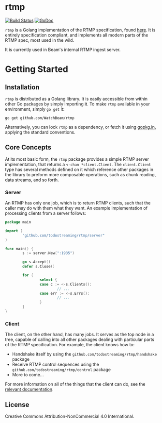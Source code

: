 # rtmp

[![Build
Status](https://travis-ci.org/WatchBeam/rtmp.svg?branch=master)](https://travis-ci.org/WatchBeam/rtmp)
[![GoDoc](https://godoc.org/github.com/todostreaming/rtmp?status.svg)](https://godoc.org/github.com/todostreaming/rtmp)

`rtmp` is a Golang implementation of the RTMP specification, found
[here](http://www.adobe.com/devnet/rtmp.html). It is entirely specification
compliant, and implements all modern parts of the RTMP spec, most used in the
wild.

It is currently used in Beam's internal RTMP ingest server.

# Getting Started

## Installation

`rtmp` is distributed as a Golang library. It is easily accessible from within
other Go packages by simply importing it. To make `rtmp` available in your
environment, simply `go get` it:

```
go get github.com/WatchBeam/rtmp
```

Alternatively, you can lock `rtmp` as a dependency, or fetch it using
[gopkg.in](http://labix.org/gopkg.in), applying the standard conventions.

## Core Concepts

At its most basic form, the `rtmp` package provides a simple RTMP server
implementation, that returns a `<-chan *client.Client`. The `client.Client` type
has several methods defined on it which reference other packages in the library
to preform more composable operations, such as chunk reading, data streams, and
so forth.

### Server

An RTMP has only one job, which is to return RTMP clients, such that the caller
may do with them what they want. An example implementation of processing clients
from a server follows:

```go
package main

import (
        "github.com/todostreaming/rtmp/server"
)

func main() {
        s := server.New(":1935")

        go s.Accept()
        defer s.Close()

        for {
                select {
                case c := <-s.Clients():
                        // ...
                case err := <-s.Errs():
                        // ...
                }
        }
}
```

### Client

The client, on the other hand, has many jobs. It serves as the top node in a
tree, capable of calling into all other packages dealing with particular parts
of the RTMP specification. For example, the client knows how to:

  * Handshake itself by using the `github.com/todostreaming/rtmp/handshake` package
  * Receive RTMP control sequences using the `github.com/todostreaming/rtmp/control`
    package
  * More to come...

For more information on all of the things that the client can do, see the
[relevant
documentation](https://godoc.org/github.com/todostreaming/rtmp/client#Client).

## License

Creative Commons Attribution-NonCommercial 4.0 International.
